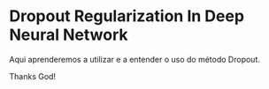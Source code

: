 # Dropout Regularization In Deep Neural Network

Aqui aprenderemos a utilizar e a entender o uso do método Dropout. 



Thanks God!
